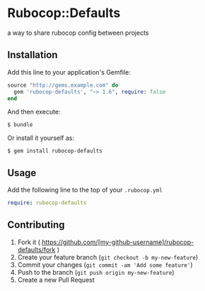 # Rubocop::Defaults

a way to share rubocop config between projects

## Installation

Add this line to your application's Gemfile:

```ruby
source "http://gems.example.com" do
  gem 'rubocop-defaults', "~> 1.6", require: false
end
```

And then execute:

    $ bundle

Or install it yourself as:

    $ gem install rubocop-defaults

## Usage

Add the following line to the top of your `.rubocop.yml`

``` yml
require: rubocop-defaults
```

## Contributing

1. Fork it ( https://github.com/[my-github-username]/rubocop-defaults/fork )
2. Create your feature branch (`git checkout -b my-new-feature`)
3. Commit your changes (`git commit -am 'Add some feature'`)
4. Push to the branch (`git push origin my-new-feature`)
5. Create a new Pull Request
